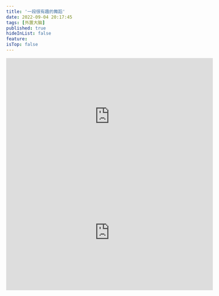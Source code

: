 ```yaml
---
title: '一段很有趣的舞蹈'
date: 2022-09-04 20:17:45
tags: [外置大脑]
published: true
hideInList: false
feature: 
isTop: false
---
```

<iframe width="560" height="315" src="https://www.youtube.com/embed/8LxSh1r8EGY" frameborder="0" allow="accelerometer; autoplay; encrypted-media; gyroscope; picture-in-picture" allowfullscreen></iframe>



<iframe width="560" height="315" src="https://www.youtube.com/embed/Lxr9tvYUHcg" frameborder="0" allow="accelerometer; autoplay; encrypted-media; gyroscope; picture-in-picture" allowfullscreen></iframe>
